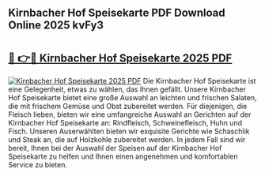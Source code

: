 ## Kirnbacher Hof Speisekarte PDF Download Online 2025 kvFy3

# <h2><a href="http://gc70ll.nevu.top/?p=Kirnbacher+Hof+Speisekarte">🔗 👉🔴 Kirnbacher Hof Speisekarte 2025 PDF</a></h2>

[![Kirnbacher Hof Speisekarte 2025 PDF](https://i.imgur.com/dBaPXMq.png)](http://gc70ll.nevu.top/?p=Kirnbacher+Hof+Speisekarte)
Die Kirnbacher Hof Speisekarte ist eine Gelegenheit, etwas zu wählen, das Ihnen gefällt. Unsere Kirnbacher Hof Speisekarte bietet eine große Auswahl an leichten und frischen Salaten, die mit frischem Gemüse und Obst zubereitet werden. Für diejenigen, die Fleisch lieben, bieten wir eine umfangreiche Auswahl an Gerichten auf der Kirnbacher Hof Speisekarte an: Rindfleisch, Schweinefleisch, Huhn und Fisch. Unseren Auserwählten bieten wir exquisite Gerichte wie Schaschlik und Steak an, die auf Holzkohle zubereitet werden. In jedem Fall sind wir bereit, Ihnen bei der Auswahl der Speisen auf der Kirnbacher Hof Speisekarte zu helfen und Ihnen einen angenehmen und komfortablen Service zu bieten.
